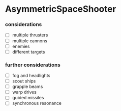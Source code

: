 # AsymmetricSpaceShooter

### considerations
 - [ ] multiple thrusters
 - [ ] multiple cannons
 - [ ] enemies
 - [ ] different targets
 
### further considerations
 - [ ] fog and headlights
 - [ ] scout ships
 - [ ] grapple beams
 - [ ] warp drives
 - [ ] guided missiles
 - [ ] synchronous resonance
